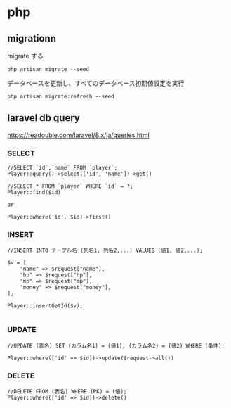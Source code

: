 # php

## migrationn

migrate する

```
php artisan migrate --seed
```

データベースを更新し、すべてのデータベース初期値設定を実行

```
php artisan migrate:refresh --seed
```

## laravel db query

https://readouble.com/laravel/8.x/ja/queries.html

### SELECT

```
//SELECT `id`,`name` FROM `player`;
Player::query()->select(['id', 'name'])->get()
```

```
//SELECT * FROM `player` WHERE `id` = ?;
Player::find($id)

or

Player::where('id', $id)->first()
```

### INSERT

```
//INSERT INTO テーブル名 (列名1, 列名2,...) VALUES (値1, 値2,...);

$v = [
	"name" => $request["name"],
	"hp" => $request["hp"],
	"mp" => $request["mp"],
	"money" => $request["money"],
];

Player::insertGetId($v);


```

### UPDATE

```
//UPDATE (表名) SET (カラム名1) = (値1), (カラム名2) = (値2) WHERE (条件);

Player::where(['id' => $id])->update($request->all())
```

### DELETE

```
//DELETE FROM (表名) WHERE (PK) = (値);
Player::where(['id' => $id])->delete()

```
